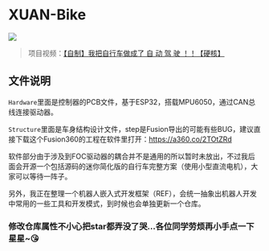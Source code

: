 # XUAN-Bike

![](2.Structure/xuan.jpg)

> 项目视频：[【自制】我把自行车做成了 自 动 驾 驶 ！！【硬核】](https://www.bilibili.com/video/BV1fV411x72a)

## 文件说明

`Hardware`里面是控制器的PCB文件，基于ESP32，搭载MPU6050，通过CAN总线连接驱动器。

`Structure`里面是车身结构设计文件，step是Fusion导出的可能有些BUG，建议直接下载这个Fusion360的工程在软件里打开：https://a360.co/2TOtZRd

软件部分由于涉及到FOC驱动器的耦合并不是通用的所以暂时未放出，不过我后面会开源一个包括源码的迷你简化版的自行车完整方案（使用小型直流电机），大家可以等待一阵子。

另外，我正在整理一个机器人嵌入式开发框架（REF），会统一抽象出机器人开发中常用的一些工具和开发模式，到时候也会单独更新一个仓库。

### 修改仓库属性不小心把star都弄没了哭...各位同学劳烦再小手点一下星星~😘
